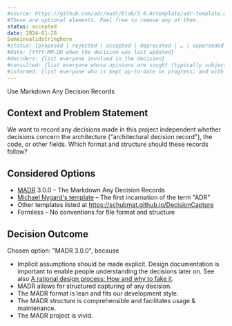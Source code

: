 ```yaml
---
#source: https://github.com/adr/madr/blob/3.0.0/template/adr-template.md
#These are optional elements. Feel free to remove any of them.
status: accepted
date: 2024-01-20
Someinvalidstringhere
#status: {proposed | rejected | accepted | deprecated | … | superseded by [ADR-0005](0005-example.md)}
#date: {YYYY-MM-DD when the decision was last updated}
#deciders: {list everyone involved in the decision}
#consulted: {list everyone whose opinions are sought (typically subject-matter experts); and with whom there is a two-way communication}
#informed: {list everyone who is kept up-to-date on progress; and with whom there is a one-way communication}
---
```

Use Markdown Any Decision Records

## Context and Problem Statement

We want to record any decisions made in this project independent whether decisions concern the architecture ("architectural decision record"), the code, or other fields.
Which format and structure should these records follow?

## Considered Options

* [MADR](https://adr.github.io/madr/) 3.0.0 – The Markdown Any Decision Records
* [Michael Nygard's template](http://thinkrelevance.com/blog/2011/11/15/documenting-architecture-decisions) – The first incarnation of the term "ADR"
* Other templates listed at <https://schubmat.github.io/DecisionCapture>
* Formless – No conventions for file format and structure

## Decision Outcome

Chosen option: "MADR 3.0.0", because

* Implicit assumptions should be made explicit.
  Design documentation is important to enable people understanding the decisions later on.
  See also [A rational design process: How and why to fake it](https://doi.org/10.1109/TSE.1986.6312940).
* MADR allows for structured capturing of any decision.
* The MADR format is lean and fits our development style.
* The MADR structure is comprehensible and facilitates usage & maintenance.
* The MADR project is vivid.
